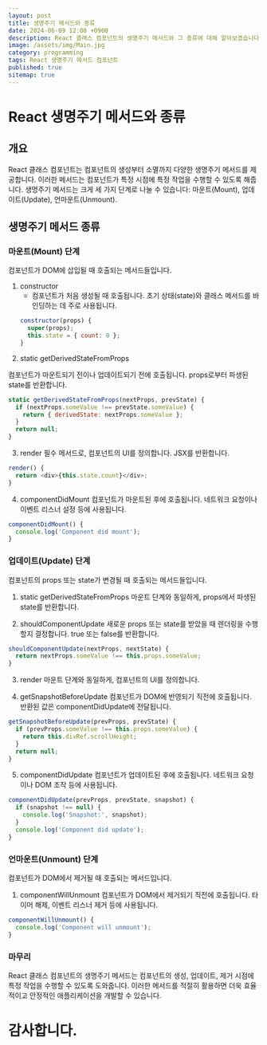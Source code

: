 ```yaml
---
layout: post
title: 생명주기 메서드와 종류
date: 2024-06-09 12:00 +0900
description: React 클래스 컴포넌트의 생명주기 메서드와 그 종류에 대해 알아보겠습니다.
image: /assets/img/Main.jpg
category: programming
tags: React 생명주기 메서드 컴포넌트
published: true
sitemap: true
---
```

# React 생명주기 메서드와 종류

## 개요

React 클래스 컴포넌트는 컴포넌트의 생성부터 소멸까지 다양한 생명주기 메서드를 제공합니다. 이러한 메서드는 컴포넌트가 특정 시점에 특정 작업을 수행할 수 있도록 해줍니다. 생명주기 메서드는 크게 세 가지 단계로 나눌 수 있습니다: 마운트(Mount), 업데이트(Update), 언마운트(Unmount).

## 생명주기 메서드 종류

### 마운트(Mount) 단계

컴포넌트가 DOM에 삽입될 때 호출되는 메서드들입니다.

1. constructor
   - 컴포넌트가 처음 생성될 때 호출됩니다. 초기 상태(state)와 클래스 메서드를 바인딩하는 데 주로 사용됩니다.
   ```javascript
   constructor(props) {
     super(props);
     this.state = { count: 0 };
   }

2. static getDerivedStateFromProps

컴포넌트가 마운트되기 전이나 업데이트되기 전에 호출됩니다. props로부터 파생된 state를 반환합니다.
```javascript
static getDerivedStateFromProps(nextProps, prevState) {
  if (nextProps.someValue !== prevState.someValue) {
    return { derivedState: nextProps.someValue };
  }
  return null;
}
```
3. render
필수 메서드로, 컴포넌트의 UI를 정의합니다. JSX를 반환합니다.

```javascript
render() {
  return <div>{this.state.count}</div>;
}
```

4. componentDidMount
컴포넌트가 마운트된 후에 호출됩니다. 네트워크 요청이나 이벤트 리스너 설정 등에 사용됩니다.

```javascript
componentDidMount() {
  console.log('Component did mount');
}
```

### 업데이트(Update) 단계
컴포넌트의 props 또는 state가 변경될 때 호출되는 메서드들입니다.

1. static getDerivedStateFromProps
마운트 단계와 동일하게, props에서 파생된 state를 반환합니다.

2. shouldComponentUpdate
새로운 props 또는 state를 받았을 때 렌더링을 수행할지 결정합니다. true 또는 false를 반환합니다.
```javascript
shouldComponentUpdate(nextProps, nextState) {
  return nextProps.someValue !== this.props.someValue;
}

```
3. render
마운트 단계와 동일하게, 컴포넌트의 UI를 정의합니다.

4. getSnapshotBeforeUpdate
컴포넌트가 DOM에 반영되기 직전에 호출됩니다. 반환된 값은 componentDidUpdate에 전달됩니다.
```javascript
getSnapshotBeforeUpdate(prevProps, prevState) {
  if (prevProps.someValue !== this.props.someValue) {
    return this.divRef.scrollHeight;
  }
  return null;
}

```
5. componentDidUpdate
컴포넌트가 업데이트된 후에 호출됩니다. 네트워크 요청이나 DOM 조작 등에 사용됩니다.

```javascript
componentDidUpdate(prevProps, prevState, snapshot) {
  if (snapshot !== null) {
    console.log('Snapshot:', snapshot);
  }
  console.log('Component did update');
}

```

### 언마운트(Unmount) 단계
컴포넌트가 DOM에서 제거될 때 호출되는 메서드입니다.

1. componentWillUnmount
컴포넌트가 DOM에서 제거되기 직전에 호출됩니다. 타이머 해제, 이벤트 리스너 제거 등에 사용됩니다.

```javascript
componentWillUnmount() {
  console.log('Component will unmount');
}

```

### 마무리
React 클래스 컴포넌트의 생명주기 메서드는 컴포넌트의 생성, 업데이트, 제거 시점에 특정 작업을 수행할 수 있도록 도와줍니다. 이러한 메서드를 적절히 활용하면 더욱 효율적이고 안정적인 애플리케이션을 개발할 수 있습니다.

# 감사합니다.

